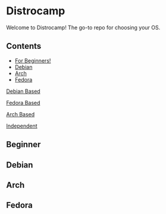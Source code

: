 # Distrocamp

Welcome to Distrocamp! The go-to repo for choosing your OS.

## Contents
- [For Beginners!](#Beginner)
- [Debian](#Debian)
- [Arch](#Arch)
- [Fedora](#Fedora)

<a href="google.com">Debian Based</a>

<a href="google.com">Fedora Based</a>

<a href="google.com">Arch Based</a>

<a href="google.com">Independent</a>

## Beginner

## Debian

## Arch

## Fedora
